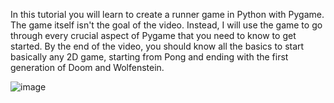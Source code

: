In this tutorial you will learn to create a runner game in Python with Pygame. The game itself isn't the goal of the video. Instead, I will use the game to go through every crucial aspect of Pygame that you need to know to get started. By the end of the video, you should know all the basics to start basically any 2D game, starting from Pong and ending with the first generation of Doom and Wolfenstein.

![image](https://user-images.githubusercontent.com/114522884/196061415-741ce2d0-d2be-472d-af19-8ce4d2ea2f69.png)
